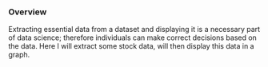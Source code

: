 <h3>Overview</h3>
Extracting essential data from a dataset and displaying it is a necessary part of data science; therefore individuals can make correct decisions based on the data. 
Here I will extract some stock data, will then display this data in a graph.
